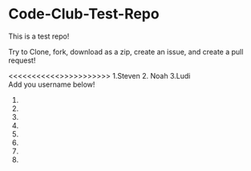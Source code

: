 # Code-Club-Test-Repo

This is a test repo!

Try to Clone, fork, download as a zip, create an issue, and create a pull request!

<<<<<<<<<<<<Your Glorious Leaders>>>>>>>>>>>>
  1.Steven
  2. Noah
  3.Ludi                   
Add you username below!

1.
2.
3.
4.
5.
6.
7.
8.
